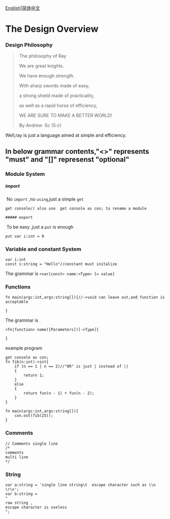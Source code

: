 <u>English</u>|[简体中文](ReadMe.CN.md)

# The Design Overview

### Design Philosophy

>​				The philosophy of Ray
>
>​		We are great knights.
>
>​		We have enough strength.
>
>​		With  sharp  swords made of easy,
>
>​		 a strong shield made of practicality,
>
>​		as well as a rapid horse of efficiency,
>
>​		WE ARE SURE TO MAKE A BETTER WORLD!
>
>​						By Andrew ·Sc  (S·c)

Well,ray is just a language aimed at  simple and efficiency. 



## In below grammar contents,"<>" represents "must" and "[]" represenst "optional"

### Module System

##### import

​	No `import` ,no `using`,just a simple `get`

```ray
get console// also use  get console as con; to rename a module
```

	##### export

​	To be easy ,just a `put` is enough

``` ray
put var i:int = 0
```



### Variable and constant System

```ray
var i:int
const s:string = "Hello"//constant must initalize
```

The grammar is `<var|const> name:<Type> [= value]`

### Functions

```ray
fn main(argc:int,args:string[]){//->void can leave out,and function is acceptable
	
}
```

The grammar is

```
<fn|function> name([Parameters])[->Type]{

}
```

example program

```ray
get console as con;
fn fib(n:int)->int{
	if (n == 1 | n == 2)//"OR" is just | instead of ||
	{
		return 1;
	}
	else
	{
		return fun(n - 1) + fun(n - 2);
	}
}

fn main(argc:int,args:string[]){
	con.out(fib(25));
}
```

### Comments

```ray
// Comments single line
/*
comments
multi line
*/
```

### String

```ray
var a:string = 'single line string\t  escape character such as \\n \r\n';
var b:string = 
"
raw string ,
escape character is useless
";
```

